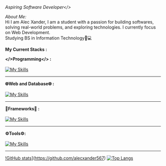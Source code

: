 *Aspiring Software Developer</>*

*About Me:*<br>
Hi I am Alec Xander, I am a student with a passion for building softwares, solving real-world problems, and exploring technologies. I currently focus on Web Development.<br>Studying BS in Information Technology📝💻<br>

**My Current Stacks :**

**</>Programming</> :** <br><br>
[![My Skills](https://skillicons.dev/icons?i=java,js,php,python,nodejs)](https://skillicons.dev)
<hr>

**🌐Web and Database🌐 :**<br><br>
[![My Skills](https://skillicons.dev/icons?i=html,css,mysql,mongodb)](https://skillicons.dev)
<hr>

**🎯Frameworks🎯 :**<br><br>
[![My Skills](https://skillicons.dev/icons?i=react,bootstrap,tailwind,spring,django,express)](https://skillicons.dev)
<hr>

**⚙️Tools⚙️:**<br><br>
[![My Skills](https://skillicons.dev/icons?i=figma,git)](https://skillicons.dev)
<hr>

[!GitHub stats](https://github-readme-stats.vercel.app/api/top-langs?username=alecxander567&hide=html,scss,stylus,blade,jupyter%20notebook,python,css,shell,batchfile,dockerfile,typescript&theme=algolia&show_icons=true&card_width=495&card_height=200)](https://github.com/alecxander567)
[![Top Langs](https://github-readme-stats.vercel.app/api?username=alecxander567&theme=algolia&show_icons=true&card_width=495&card_height=200)](https://github.com/alecxander567)





